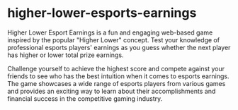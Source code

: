 # higher-lower-esports-earnings
Higher Lower Esport Earnings is a fun and engaging web-based game inspired by the popular "Higher Lower" concept. Test your knowledge of professional esports players' earnings as you guess whether the next player has higher or lower total prize earnings.

Challenge yourself to achieve the highest score and compete against your friends to see who has the best intuition when it comes to esports earnings. The game showcases a wide range of esports players from various games and provides an exciting way to learn about their accomplishments and financial success in the competitive gaming industry.
